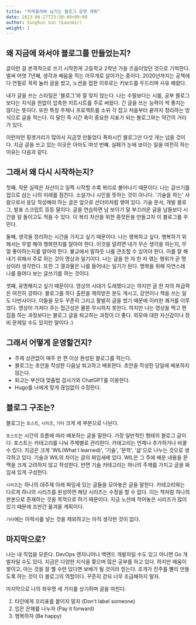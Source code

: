 ```yaml
---
title: "까먹을까봐 남기는 블로그 운영 계획"
date: 2023-06-27T23:50:49+09:00
author: Sunghun Son (kaonmir)
weight: 1
---
```


## 왜 지금에 와서야 블로그를 만들었는지?

글이란 걸 본격적으로 쓰기 시작한게 고등학교 2학년 가을 즈음이었던 것으로 기억한다. 벌써 어엿 7년째, 생각과 배움을 적는 아무개로 살아가는 중이다. 2020년까지는 공책에다 연필로 꾹꾹 눌러 글을 썼고, 노션을 접한 이후로는 키보드를 두드리며 사유 해왔다.

내가 글을 쓰는 스타일은 '블로그'와 잘 맞지 않는다. 나는 수필보다는 시를, 공부 블로그보다는 지식을 한없이 압축한 치트시트를 주로 써왔다. 긴 글을 쓰는 능력이 썩 좋지는 않다는 뜻이다. 또한 특정 주제나 프로젝트를 소위 각 잡고 처음부터 끝까지 정리하는 방식으로 글을 적는다. 이 말인 즉 시간 축이 중요한 지표가 되는 블로그와는 약간의 거리가 있다.

이런저런 핑곗거리가 많아서 지금껏 만들었다 폭파시킨 블로그만 다섯 개는 넘을 것이다. 지금 글을 쓰고 있는 이곳은 아마도 여섯 번째. 실패가 눈에 보이는 일을 여전히 하는 이유는 다음과 같다.

## 그래서 왜 다시 시작하는지?

첫째, 작문 실력은 자산이고 일찍 시작할 수록 복리로 불어나기 때문이다. 나는 글쓰기를 업으로 삼는 나의 미래를 점친다. 소설가나 시인을 뜻하는 것이 아니다. '기술을 하는' 사람으로서 응당 작성해야 하는 글은 앞으로 산더미처럼 쌓여 있다. 기술 문서, 개발 블로그, 발표 스크립트 등등 말이다. 글을 연습하면 남 보이기 덜 부끄러운 글을 남들보다 시간을 덜 들이고도 적을 수 있다. 이 복리 자산을 위한 종잣돈을 만들고자 이 블로그를 꾸민다.

둘째, 생각을 정리하는 시간을 가지고 싶기 때문이다. 나는 행복하고 싶다. 행복하기 위해서는 무얼 해야 행복한지를 알아야 한다. 이것을 알려면 내가 무슨 생각을 하는지, 무얼 좋아하는지를 알아야 한다. 불교에서 말하듯 나를 관조할 수 있어야 한다. 이를 잘 해내기 위해서 주로 하는 것이 명상과 일기이다. 나는 글을 한 자 한 자 엮는 행위가 곧 명상이라 생각한다. 또한 그 결과물은 나를 들어내는 일기가 된다. 행복을 위해 자연스레 나를 들여다 보는 글쓰기를 하는 것이다.

셋째, 유명해지고 싶기 때문이다. 영상의 시대가 도래했다고는 하지만 글 한 자의 파급력은 여전히 강하다. 블로그를 하다 출판을 제의받은 분도 계시고, 강연이나 책을 쓰는 일도 다반사이다. 이들을 모두 꾸준히 그리고 활발히 글을 썼기 때문에 이러한 쾌거를 이루었다. 영상이 가져다 주는 접근성은 물론 무시하지 못한다. 하지만 나는 영상을 찍고 편집을 하는 과정보다는 블로그 글을 퇴고하는 과정이 더 좋다. 외모에 대한 자신감이나 장비 문제일 수도 있지만 말이다 :)

## 그래서 어떻게 운영할건지?

- 주제 상관없이 매주 한 편 이상 완성된 블로그를 적는다.
- 블로그는 초안을 작성한 다음날 퇴고하고 배포한다. 초안을 작성한 당일에 배포하지 않는다.
- 퇴고는 부산대 맞춤법 검사기와 ChatGPT를 이용한다.
- Hugo를 나에게 맞게 끊임없이 수정한다.

## 블로그 구조는?

블로그는 `포스트`, `시리즈`, `기타` 크게 세 부분으로 나뉜다.

`포스트`는 시간의 흐름에 따라 배포하는 글을 말한다. 가장 일반적인 형태의 블로그 글이다. 포스트는 카테고리를 나눠 주제별로 관리한다. 카테고리는 언제나 추가하거나 바꿀 수 있다. 지금은 크게 'WIL(What I learned)', '기술', '문학', '삶'으로 나누는 것으로 생각하고 있다. 기술과 WIL의 차이는 글의 짜임새에 있다. WIL은 그 주에 배운 내용을 문맥을 크게 고려하지 않고 작성한다. 반면 기술 카테고리는 하나의 주제를 가지고 글을 짜임새 있게 구성한다.

`시리즈`는 하나의 대주제 아래 짜임새 있는 글들을 모아놓은 글을 말한다. 카테고리와는 다르게 하나의 시리즈를 완성하면 해당 시리즈는 수정을 할 수 없다. 이는 책처럼 하나의 판본으로 존재하는 것을 목적으로 하기 때문이다. 지금 노션에 적어놓은 시리즈가 많이 있기 때문에 조만간 옮겨올 계획이다.

`기타`에는 이력서를 넣는 것을 제외하고는 아직 생각한 것이 없다.

## 마지막으로?

나는 내 직업을 모른다. DevOps 엔지니어나 백엔드 개발자일 수도 있고 아니면 Go 개발자일 수도 있다. 지금은 다양한 지식을 쫒으며 많은 공부를 하고 있다. 하지만 배움이 쌓이고, 아는 것을 잘 꿸 수만 있다면 보배가 될 것이라 믿는다. 조개가 진주를 빨리 만들도록 하는 것이 이 블로그의 역할이다. 꾸준히 걷되 너무 조급해하지 말자.

마지막으로 나의 좌우명 세 가지를 상기하며 글을 마친다.

1. 타인에게 꼬리표를 붙이지 말자 (Don't label someone)
2. 입은 은헤를 나누자 (Pay it forward)
3. 행복하자 (Be happy)
